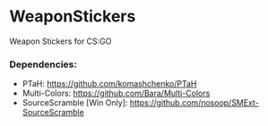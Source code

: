 # WeaponStickers
Weapon Stickers for CS:GO

### Dependencies:
- PTaH: https://github.com/komashchenko/PTaH
- Multi-Colors: https://github.com/Bara/Multi-Colors
- SourceScramble [Win Only]: https://github.com/nosoop/SMExt-SourceScramble
